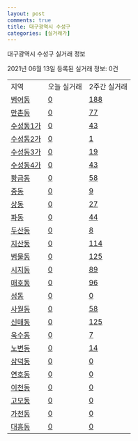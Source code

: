 ```yaml
---
layout: post
comments: true
title: 대구광역시 수성구
categories: [실거래가]
---
```


대구광역시 수성구 실거래 정보

2021년 06월 13일 등록된 실거래 정보: 0건


<table class="sortable">
  <tr>
    <td>지역</td>
    <td>오늘 실거래</td>
    <td>2주간 실거래</td>
  </tr>

  
  <tr class="item">
    <td><a href="2726010100.html">범어동</a></td>
    <td><a href="2726010100.html">0</a></td>
    <td><a href="2726010100.html">188</a></td>
  </tr>
    

  <tr class="item">
    <td><a href="2726010200.html">만촌동</a></td>
    <td><a href="2726010200.html">0</a></td>
    <td><a href="2726010200.html">77</a></td>
  </tr>
    

  <tr class="item">
    <td><a href="2726010300.html">수성동1가</a></td>
    <td><a href="2726010300.html">0</a></td>
    <td><a href="2726010300.html">43</a></td>
  </tr>
    

  <tr class="item">
    <td><a href="2726010400.html">수성동2가</a></td>
    <td><a href="2726010400.html">0</a></td>
    <td><a href="2726010400.html">1</a></td>
  </tr>
    

  <tr class="item">
    <td><a href="2726010500.html">수성동3가</a></td>
    <td><a href="2726010500.html">0</a></td>
    <td><a href="2726010500.html">19</a></td>
  </tr>
    

  <tr class="item">
    <td><a href="2726010600.html">수성동4가</a></td>
    <td><a href="2726010600.html">0</a></td>
    <td><a href="2726010600.html">43</a></td>
  </tr>
    

  <tr class="item">
    <td><a href="2726010700.html">황금동</a></td>
    <td><a href="2726010700.html">0</a></td>
    <td><a href="2726010700.html">58</a></td>
  </tr>
    

  <tr class="item">
    <td><a href="2726010800.html">중동</a></td>
    <td><a href="2726010800.html">0</a></td>
    <td><a href="2726010800.html">9</a></td>
  </tr>
    

  <tr class="item">
    <td><a href="2726010900.html">상동</a></td>
    <td><a href="2726010900.html">0</a></td>
    <td><a href="2726010900.html">27</a></td>
  </tr>
    

  <tr class="item">
    <td><a href="2726011000.html">파동</a></td>
    <td><a href="2726011000.html">0</a></td>
    <td><a href="2726011000.html">44</a></td>
  </tr>
    

  <tr class="item">
    <td><a href="2726011100.html">두산동</a></td>
    <td><a href="2726011100.html">0</a></td>
    <td><a href="2726011100.html">8</a></td>
  </tr>
    

  <tr class="item">
    <td><a href="2726011200.html">지산동</a></td>
    <td><a href="2726011200.html">0</a></td>
    <td><a href="2726011200.html">114</a></td>
  </tr>
    

  <tr class="item">
    <td><a href="2726011300.html">범물동</a></td>
    <td><a href="2726011300.html">0</a></td>
    <td><a href="2726011300.html">125</a></td>
  </tr>
    

  <tr class="item">
    <td><a href="2726011400.html">시지동</a></td>
    <td><a href="2726011400.html">0</a></td>
    <td><a href="2726011400.html">89</a></td>
  </tr>
    

  <tr class="item">
    <td><a href="2726011500.html">매호동</a></td>
    <td><a href="2726011500.html">0</a></td>
    <td><a href="2726011500.html">96</a></td>
  </tr>
    

  <tr class="item">
    <td><a href="2726011600.html">성동</a></td>
    <td><a href="2726011600.html">0</a></td>
    <td><a href="2726011600.html">0</a></td>
  </tr>
    

  <tr class="item">
    <td><a href="2726011700.html">사월동</a></td>
    <td><a href="2726011700.html">0</a></td>
    <td><a href="2726011700.html">58</a></td>
  </tr>
    

  <tr class="item">
    <td><a href="2726011800.html">신매동</a></td>
    <td><a href="2726011800.html">0</a></td>
    <td><a href="2726011800.html">125</a></td>
  </tr>
    

  <tr class="item">
    <td><a href="2726011900.html">욱수동</a></td>
    <td><a href="2726011900.html">0</a></td>
    <td><a href="2726011900.html">7</a></td>
  </tr>
    

  <tr class="item">
    <td><a href="2726012000.html">노변동</a></td>
    <td><a href="2726012000.html">0</a></td>
    <td><a href="2726012000.html">14</a></td>
  </tr>
    

  <tr class="item">
    <td><a href="2726012200.html">삼덕동</a></td>
    <td><a href="2726012200.html">0</a></td>
    <td><a href="2726012200.html">0</a></td>
  </tr>
    

  <tr class="item">
    <td><a href="2726012300.html">연호동</a></td>
    <td><a href="2726012300.html">0</a></td>
    <td><a href="2726012300.html">0</a></td>
  </tr>
    

  <tr class="item">
    <td><a href="2726012400.html">이천동</a></td>
    <td><a href="2726012400.html">0</a></td>
    <td><a href="2726012400.html">0</a></td>
  </tr>
    

  <tr class="item">
    <td><a href="2726012500.html">고모동</a></td>
    <td><a href="2726012500.html">0</a></td>
    <td><a href="2726012500.html">0</a></td>
  </tr>
    

  <tr class="item">
    <td><a href="2726012600.html">가천동</a></td>
    <td><a href="2726012600.html">0</a></td>
    <td><a href="2726012600.html">0</a></td>
  </tr>
    

  <tr class="item">
    <td><a href="2726012700.html">대흥동</a></td>
    <td><a href="2726012700.html">0</a></td>
    <td><a href="2726012700.html">0</a></td>
  </tr>
    


</table>
    